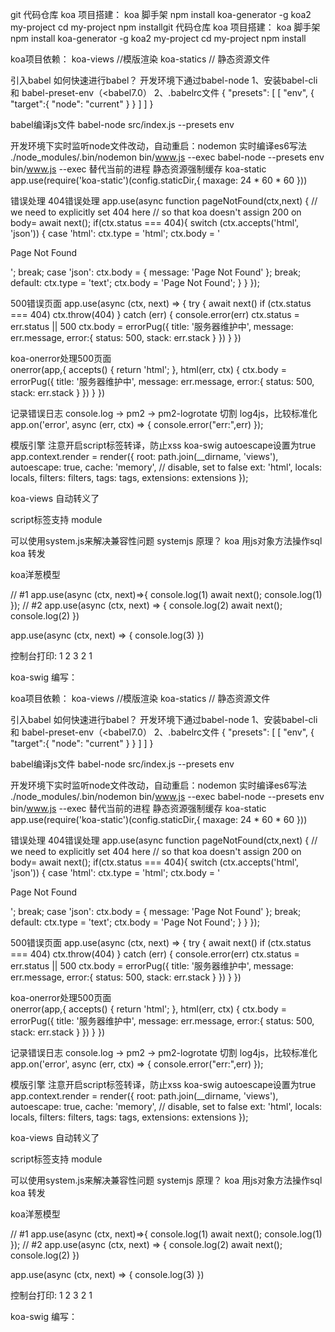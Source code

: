 git 代码仓库
koa 项目搭建： 
koa 脚手架
npm install koa-generator -g
koa2 my-project
cd my-project
npm installgit 代码仓库
koa 项目搭建： 
koa 脚手架
npm install koa-generator -g
koa2 my-project
cd my-project
npm install


koa项目依赖：
koa-views  //模版渲染 
koa-statics  // 静态资源文件


引入babel
如何快速进行babel？
开发环境下通过babel-node
1、安装babel-cli 和 babel-preset-env（<babel7.0）
2、.babelrc文件
{
  "presets": [
    [
      "env",
      {
        "target":{
          "node": "current"
        }
      }
    ]
  ]
}


babel编译js文件
babel-node src/index.js --presets env

开发环境下实时监听node文件改动，自动重启：nodemon
实时编译es6写法
./node_modules/.bin/nodemon bin/www.js --exec babel-node --presets env bin/www.js
--exec 替代当前的进程 
静态资源强制缓存
koa-static
app.use(require('koa-static')(config.staticDir,{
  maxage: 24 * 60 * 60
}))

错误处理
404错误处理
app.use(async function pageNotFound(ctx,next) {
  // we need to explicitly set 404 here
  // so that koa doesn't assign 200 on body=
  await next();
  if(ctx.status ===  404){
    switch (ctx.accepts('html', 'json')) {
      case 'html':
        ctx.type = 'html';
        ctx.body = '<p>Page Not Found</p>';
        break;
      case 'json':
        ctx.body = {
          message: 'Page Not Found'
        };
        break;
      default:
        ctx.type = 'text';
        ctx.body = 'Page Not Found';
    }
  }
});

500错误页面
app.use(async (ctx, next) => {
  try {
    await next()
    if (ctx.status === 404) ctx.throw(404)
  } catch (err) {
    console.error(err)
    ctx.status = err.status || 500
    ctx.body = errorPug({
      title: '服务器维护中',
      message: err.message,
      error:{
        status: 500,
        stack: err.stack
      }
    })
  }
})

koa-onerror处理500页面	
onerror(app,{
  accepts() {
    return 'html';
  },
  html(err, ctx) {
    ctx.body = errorPug({
      title: '服务器维护中',
      message: err.message,
      error:{
        status: 500,
        stack: err.stack
      }
    })
  }
})


记录错误日志
console.log -> pm2 -> pm2-logrotate 切割
log4js，比较标准化
app.on('error', async (err, ctx) => {
  console.error("err:",err)
});

模版引擎 
注意开启script标签转译，防止xss
koa-swig autoescape设置为true
app.context.render = render({
  root: path.join(__dirname, 'views'),
  autoescape: true,
  cache: 'memory', // disable, set to false
  ext: 'html',
  locals: locals,
  filters: filters,
  tags: tags,
  extensions: extensions
});

koa-views 自动转义了

script标签支持 module

可以使用system.js来解决兼容性问题
systemjs 原理？
koa 用js对象方法操作sql
koa 转发

koa洋葱模型


// #1
app.use(async (ctx, next)=>{
    console.log(1)
    await next();
    console.log(1)
});
// #2
app.use(async (ctx, next) => {
    console.log(2)
    await next();
    console.log(2)
})

app.use(async (ctx, next) => {
    console.log(3)
})


控制台打印:
1
2
3
2
1



koa-swig 编写：



koa项目依赖：
koa-views  //模版渲染 
koa-statics  // 静态资源文件


引入babel
如何快速进行babel？
开发环境下通过babel-node
1、安装babel-cli 和 babel-preset-env（<babel7.0）
2、.babelrc文件
{
  "presets": [
    [
      "env",
      {
        "target":{
          "node": "current"
        }
      }
    ]
  ]
}


babel编译js文件
babel-node src/index.js --presets env

开发环境下实时监听node文件改动，自动重启：nodemon
实时编译es6写法
./node_modules/.bin/nodemon bin/www.js --exec babel-node --presets env bin/www.js
--exec 替代当前的进程 
静态资源强制缓存
koa-static
app.use(require('koa-static')(config.staticDir,{
  maxage: 24 * 60 * 60
}))

错误处理
404错误处理
app.use(async function pageNotFound(ctx,next) {
  // we need to explicitly set 404 here
  // so that koa doesn't assign 200 on body=
  await next();
  if(ctx.status ===  404){
    switch (ctx.accepts('html', 'json')) {
      case 'html':
        ctx.type = 'html';
        ctx.body = '<p>Page Not Found</p>';
        break;
      case 'json':
        ctx.body = {
          message: 'Page Not Found'
        };
        break;
      default:
        ctx.type = 'text';
        ctx.body = 'Page Not Found';
    }
  }
});

500错误页面
app.use(async (ctx, next) => {
  try {
    await next()
    if (ctx.status === 404) ctx.throw(404)
  } catch (err) {
    console.error(err)
    ctx.status = err.status || 500
    ctx.body = errorPug({
      title: '服务器维护中',
      message: err.message,
      error:{
        status: 500,
        stack: err.stack
      }
    })
  }
})

koa-onerror处理500页面	
onerror(app,{
  accepts() {
    return 'html';
  },
  html(err, ctx) {
    ctx.body = errorPug({
      title: '服务器维护中',
      message: err.message,
      error:{
        status: 500,
        stack: err.stack
      }
    })
  }
})


记录错误日志
console.log -> pm2 -> pm2-logrotate 切割
log4js，比较标准化
app.on('error', async (err, ctx) => {
  console.error("err:",err)
});

模版引擎 
注意开启script标签转译，防止xss
koa-swig autoescape设置为true
app.context.render = render({
  root: path.join(__dirname, 'views'),
  autoescape: true,
  cache: 'memory', // disable, set to false
  ext: 'html',
  locals: locals,
  filters: filters,
  tags: tags,
  extensions: extensions
});

koa-views 自动转义了

script标签支持 module

可以使用system.js来解决兼容性问题
systemjs 原理？
koa 用js对象方法操作sql
koa 转发

koa洋葱模型


// #1
app.use(async (ctx, next)=>{
    console.log(1)
    await next();
    console.log(1)
});
// #2
app.use(async (ctx, next) => {
    console.log(2)
    await next();
    console.log(2)
})

app.use(async (ctx, next) => {
    console.log(3)
})


控制台打印:
1
2
3
2
1



koa-swig 编写：
